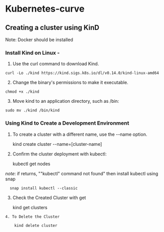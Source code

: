# Kubernetes-curve
## Creating a cluster using KinD
Note: Docker should be installed
### Install Kind on Linux - 
  1. Use the curl command to download Kind. 
  
    curl -Lo ./kind https://kind.sigs.k8s.io/dl/v0.14.0/kind-linux-amd64
    
   2. Change the binary's permissions to make it executable.
   
    chmod +x ./kind
    
   3. Move kind to an application directory, such as /bin:
   
    sudo mv ./kind /bin/kind
    
### Using Kind to Create a Development Environment
  1. To create a cluster with a different name, use the --name option.
  
     kind create cluster --name=[cluster-name]
      
  2. Confirm the cluster deployment with kubectl:
  
     kubectl get nodes
      
  *note*: if returns, ""kubectl" command not found" then install kubectl using snap
   
      snap install kubectl --classic
      
   3. Check the Created Cluster with get
   
      kind get clusters
      
    4. To Delete the Cluster
    
        kind delete cluster
    
    
   
    

